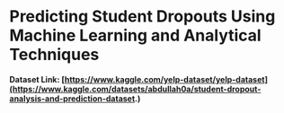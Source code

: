 # Predicting Student Dropouts Using Machine Learning and Analytical Techniques
**Dataset Link: [https://www.kaggle.com/yelp-dataset/yelp-dataset](https://www.kaggle.com/datasets/abdullah0a/student-dropout-analysis-and-prediction-dataset.)**
